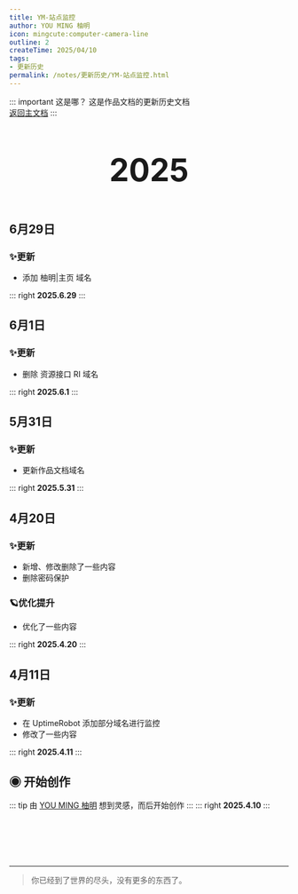 ```yaml
---
title: YM-站点监控
author: YOU MING 柚明
icon: mingcute:computer-camera-line
outline: 2
createTime: 2025/04/10
tags:
- 更新历史
permalink: /notes/更新历史/YM-站点监控.html
---
```


::: important 这是哪？
这是作品文档的更新历史文档  
[返回主文档](/notes/YM-站点监控.html)
:::

<div style="text-align: center; ">
    <p style="font-size: 56px; font-weight: 650; margin-top: 60px">2025</p>
</div>


## 6月29日 <Badge text="正式版" type="tip" />
### ✨更新

- 添加 柚明|主页 域名

::: right
**2025.6.29**
:::


## 6月1日 <Badge text="正式版" type="tip" />
### ✨更新

- 删除 资源接口 RI 域名

::: right
**2025.6.1**
:::


## 5月31日 <Badge text="正式版" type="tip" />
### ✨更新

- 更新作品文档域名

::: right
**2025.5.31**
:::


## 4月20日 <Badge text="正式版" type="tip" />
### ✨更新

- 新增、修改删除了一些内容
- 删除密码保护

### 🪐优化提升

- 优化了一些内容

::: right
**2025.4.20**
:::


## 4月11日 <Badge text="正式版" type="tip" />
### ✨更新

- 在 UptimeRobot 添加部分域名进行监控
- 修改了一些内容

::: right
**2025.4.11**
:::


## ◉ 开始创作
::: tip 由 [YOU MING 柚明](/notes/更多/工作室.html#you-ming-柚明) 想到灵感，而后开始创作
:::
::: right
**2025.4.10**
:::

<p style="margin-top: 100px"></p>

---

> 你已经到了世界的尽头，没有更多的东西了。